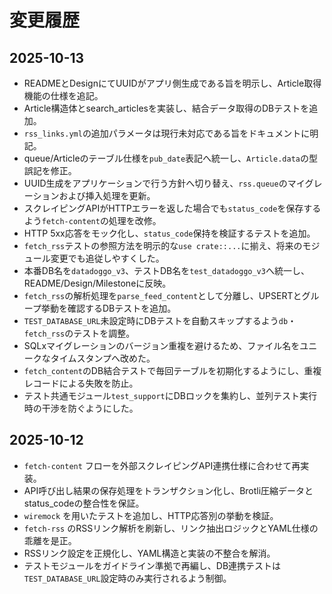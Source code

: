 # 変更履歴

## 2025-10-13
- READMEとDesignにてUUIDがアプリ側生成である旨を明示し、Article取得機能の仕様を追記。
- Article構造体とsearch_articlesを実装し、結合データ取得のDBテストを追加。
- `rss_links.yml`の追加パラメータは現行未対応である旨をドキュメントに明記。
- queue/Articleのテーブル仕様を`pub_date`表記へ統一し、`Article.data`の型誤記を修正。
- UUID生成をアプリケーションで行う方針へ切り替え、`rss.queue`のマイグレーションおよび挿入処理を更新。
- スクレイピングAPIがHTTPエラーを返した場合でも`status_code`を保存するよう`fetch-content`の処理を改修。
- HTTP 5xx応答をモック化し、`status_code`保持を検証するテストを追加。
- `fetch_rss`テストの参照方法を明示的な`use crate::...`に揃え、将来のモジュール変更でも追従しやすくした。
- 本番DB名を`datadoggo_v3`、テストDB名を`test_datadoggo_v3`へ統一し、README/Design/Milestoneに反映。
- `fetch_rss`の解析処理を`parse_feed_content`として分離し、UPSERTとグループ挙動を確認するDBテストを追加。
- `TEST_DATABASE_URL`未設定時にDBテストを自動スキップするよう`db`・`fetch_rss`のテストを調整。
- SQLxマイグレーションのバージョン重複を避けるため、ファイル名をユニークなタイムスタンプへ改めた。
- `fetch_content`のDB結合テストで毎回テーブルを初期化するようにし、重複レコードによる失敗を防止。
- テスト共通モジュール`test_support`にDBロックを集約し、並列テスト実行時の干渉を防ぐようにした。

## 2025-10-12
- `fetch-content` フローを外部スクレイピングAPI連携仕様に合わせて再実装。
- API呼び出し結果の保存処理をトランザクション化し、Brotli圧縮データとstatus_codeの整合性を保証。
- `wiremock` を用いたテストを追加し、HTTP応答別の挙動を検証。
- `fetch-rss` のRSSリンク解析を刷新し、リンク抽出ロジックとYAML仕様の乖離を是正。
- RSSリンク設定を正規化し、YAML構造と実装の不整合を解消。
- テストモジュールをガイドライン準拠で再編し、DB連携テストは`TEST_DATABASE_URL`設定時のみ実行されるよう制御。
